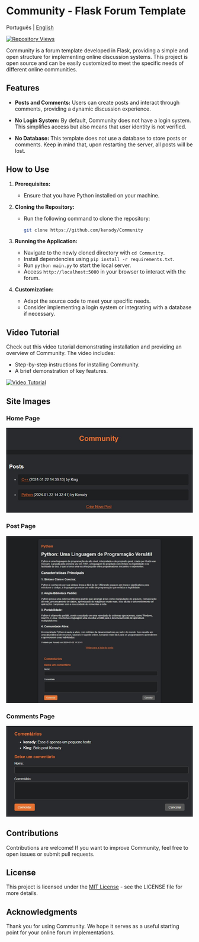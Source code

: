 
# Community - Flask Forum Template

Português | [English](README_en.md)

[![Repository Views](https://komarev.com/ghpvc/?username=kensdycommunity&label=Views&color=brightgreen)](https://github.com/kensdy/Community)

Community is a forum template developed in Flask, providing a simple and open structure for implementing online discussion systems. This project is open source and can be easily customized to meet the specific needs of different online communities.

## Features

- **Posts and Comments:** Users can create posts and interact through comments, providing a dynamic discussion experience.

- **No Login System:** By default, Community does not have a login system. This simplifies access but also means that user identity is not verified.

- **No Database:** This template does not use a database to store posts or comments. Keep in mind that, upon restarting the server, all posts will be lost.

## How to Use

1. **Prerequisites:**
   - Ensure that you have Python installed on your machine.

2. **Cloning the Repository:**
   - Run the following command to clone the repository:
     ```bash
     git clone https://github.com/kensdy/Community
     ```
3. **Running the Application:**
   - Navigate to the newly cloned directory with `cd Community`.
   - Install dependencies using `pip install -r requirements.txt`.
   - Run `python main.py` to start the local server.
   - Access `http://localhost:5000` in your browser to interact with the forum.

4. **Customization:**
   - Adapt the source code to meet your specific needs.
   - Consider implementing a login system or integrating with a database if necessary.

## Video Tutorial

Check out this video tutorial demonstrating installation and providing an overview of Community. The video includes:

- Step-by-step instructions for installing Community.
- A brief demonstration of key features.

[![Video Tutorial](https://img.youtube.com/vi/j09MK7o5NCU/0.jpg)](https://www.youtube.com/watch?v=j09MK7o5NCU)

## Site Images

### Home Page

![Home Page](home.png)

### Post Page

![Post Page](post.jpg)

### Comments Page

![Comments Page](comentario.png)

## Contributions

Contributions are welcome! If you want to improve Community, feel free to open issues or submit pull requests.

## License

This project is licensed under the [MIT License](LICENSE) - see the LICENSE file for more details.

## Acknowledgments

Thank you for using Community. We hope it serves as a useful starting point for your online forum implementations.
